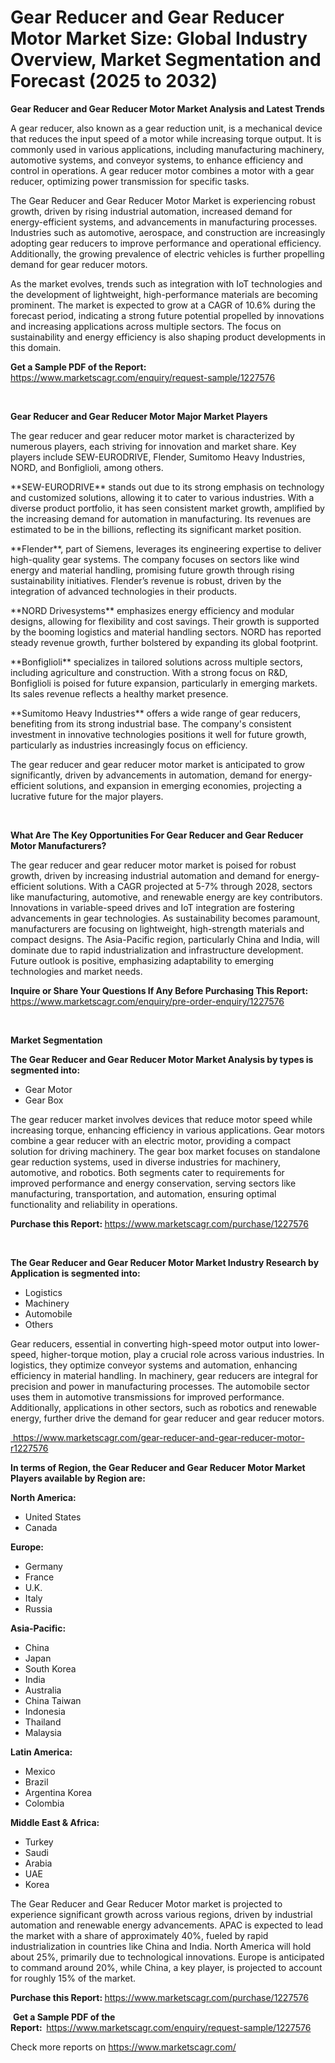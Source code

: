<p><h1>Gear Reducer and Gear Reducer Motor Market Size: Global Industry Overview, Market Segmentation and Forecast (2025 to 2032)</h1></p><p><strong>Gear Reducer and Gear Reducer Motor Market Analysis and Latest Trends</strong></p>
<p><p>A gear reducer, also known as a gear reduction unit, is a mechanical device that reduces the input speed of a motor while increasing torque output. It is commonly used in various applications, including manufacturing machinery, automotive systems, and conveyor systems, to enhance efficiency and control in operations. A gear reducer motor combines a motor with a gear reducer, optimizing power transmission for specific tasks.</p><p>The Gear Reducer and Gear Reducer Motor Market is experiencing robust growth, driven by rising industrial automation, increased demand for energy-efficient systems, and advancements in manufacturing processes. Industries such as automotive, aerospace, and construction are increasingly adopting gear reducers to improve performance and operational efficiency. Additionally, the growing prevalence of electric vehicles is further propelling demand for gear reducer motors.</p><p>As the market evolves, trends such as integration with IoT technologies and the development of lightweight, high-performance materials are becoming prominent. The market is expected to grow at a CAGR of 10.6% during the forecast period, indicating a strong future potential propelled by innovations and increasing applications across multiple sectors. The focus on sustainability and energy efficiency is also shaping product developments in this domain.</p></p>
<p><strong>Get a Sample PDF of the Report:&nbsp;</strong> <a href="https://www.marketscagr.com/enquiry/request-sample/1227576?utm_campaign=2782&utm_medium=2&utm_source=Github&utm_content=ia&utm_term=12042025&utm_id=gear-reducer-and-gear-reducer-motor">https://www.marketscagr.com/enquiry/request-sample/1227576</a></p>
<p>&nbsp;</p>
<p><strong>Gear Reducer and Gear Reducer Motor Major Market Players</strong></p>
<p><p>The gear reducer and gear reducer motor market is characterized by numerous players, each striving for innovation and market share. Key players include SEW-EURODRIVE, Flender, Sumitomo Heavy Industries, NORD, and Bonfiglioli, among others.</p><p>**SEW-EURODRIVE** stands out due to its strong emphasis on technology and customized solutions, allowing it to cater to various industries. With a diverse product portfolio, it has seen consistent market growth, amplified by the increasing demand for automation in manufacturing. Its revenues are estimated to be in the billions, reflecting its significant market position.</p><p>**Flender**, part of Siemens, leverages its engineering expertise to deliver high-quality gear systems. The company focuses on sectors like wind energy and material handling, promising future growth through rising sustainability initiatives. Flender’s revenue is robust, driven by the integration of advanced technologies in their products.</p><p>**NORD Drivesystems** emphasizes energy efficiency and modular designs, allowing for flexibility and cost savings. Their growth is supported by the booming logistics and material handling sectors. NORD has reported steady revenue growth, further bolstered by expanding its global footprint.</p><p>**Bonfiglioli** specializes in tailored solutions across multiple sectors, including agriculture and construction. With a strong focus on R&D, Bonfiglioli is poised for future expansion, particularly in emerging markets. Its sales revenue reflects a healthy market presence.</p><p>**Sumitomo Heavy Industries** offers a wide range of gear reducers, benefiting from its strong industrial base. The company's consistent investment in innovative technologies positions it well for future growth, particularly as industries increasingly focus on efficiency.</p><p>The gear reducer and gear reducer motor market is anticipated to grow significantly, driven by advancements in automation, demand for energy-efficient solutions, and expansion in emerging economies, projecting a lucrative future for the major players.</p></p>
<p>&nbsp;</p>
<p><strong>What Are The Key Opportunities For Gear Reducer and Gear Reducer Motor Manufacturers?</strong></p>
<p><p>The gear reducer and gear reducer motor market is poised for robust growth, driven by increasing industrial automation and demand for energy-efficient solutions. With a CAGR projected at 5-7% through 2028, sectors like manufacturing, automotive, and renewable energy are key contributors. Innovations in variable-speed drives and IoT integration are fostering advancements in gear technologies. As sustainability becomes paramount, manufacturers are focusing on lightweight, high-strength materials and compact designs. The Asia-Pacific region, particularly China and India, will dominate due to rapid industrialization and infrastructure development. Future outlook is positive, emphasizing adaptability to emerging technologies and market needs.</p></p>
<p><strong>Inquire or Share Your Questions If Any Before Purchasing This Report:</strong> <a href="https://www.marketscagr.com/enquiry/pre-order-enquiry/1227576?utm_campaign=2782&utm_medium=2&utm_source=Github&utm_content=ia&utm_term=12042025&utm_id=gear-reducer-and-gear-reducer-motor">https://www.marketscagr.com/enquiry/pre-order-enquiry/1227576</a></p>
<p>&nbsp;</p>
<p><strong>Market Segmentation</strong></p>
<p><strong>The Gear Reducer and Gear Reducer Motor Market Analysis by types is segmented into:</strong></p>
<p><ul><li>Gear Motor</li><li>Gear Box</li></ul></p>
<p><p>The gear reducer market involves devices that reduce motor speed while increasing torque, enhancing efficiency in various applications. Gear motors combine a gear reducer with an electric motor, providing a compact solution for driving machinery. The gear box market focuses on standalone gear reduction systems, used in diverse industries for machinery, automotive, and robotics. Both segments cater to requirements for improved performance and energy conservation, serving sectors like manufacturing, transportation, and automation, ensuring optimal functionality and reliability in operations.</p></p>
<p><strong>Purchase this Report:&nbsp;</strong><a href="https://www.marketscagr.com/purchase/1227576?utm_campaign=2782&utm_medium=2&utm_source=Github&utm_content=ia&utm_term=12042025&utm_id=gear-reducer-and-gear-reducer-motor">https://www.marketscagr.com/purchase/1227576</a></p>
<p>&nbsp;</p>
<p><strong>The Gear Reducer and Gear Reducer Motor Market Industry Research by Application is segmented into:</strong></p>
<p><ul><li>Logistics</li><li>Machinery</li><li>Automobile</li><li>Others</li></ul></p>
<p><p>Gear reducers, essential in converting high-speed motor output into lower-speed, higher-torque motion, play a crucial role across various industries. In logistics, they optimize conveyor systems and automation, enhancing efficiency in material handling. In machinery, gear reducers are integral for precision and power in manufacturing processes. The automobile sector uses them in automotive transmissions for improved performance. Additionally, applications in other sectors, such as robotics and renewable energy, further drive the demand for gear reducer and gear reducer motors.</p></p>
<p><a href="https://www.marketscagr.com/gear-reducer-and-gear-reducer-motor-r1227576?utm_campaign=2782&utm_medium=2&utm_source=Github&utm_content=ia&utm_term=12042025&utm_id=gear-reducer-and-gear-reducer-motor">&nbsp;https://www.marketscagr.com/gear-reducer-and-gear-reducer-motor-r1227576</a></p>
<p><strong>In terms of Region, the Gear Reducer and Gear Reducer Motor Market Players available by Region are:</strong></p>
<p>
    <p> <strong> North America: </strong>
        <ul>
            <li>United States</li>
            <li>Canada</li>
        </ul>
        </p> 
    <p> <strong> Europe: </strong>
        <ul>
            <li>Germany</li>
            <li>France</li>
            <li>U.K.</li>
            <li>Italy</li>
            <li>Russia</li>
        </ul>
        </p> 
    <p> <strong> Asia-Pacific: </strong>
        <ul>
            <li>China</li>
            <li>Japan</li>
            <li>South Korea</li>
            <li>India</li>
            <li>Australia</li>
            <li>China Taiwan</li>
            <li>Indonesia</li>
            <li>Thailand</li>
            <li>Malaysia</li>
        </ul>
        </p> 
    <p> <strong> Latin America: </strong>
        <ul>
            <li>Mexico</li>
            <li>Brazil</li>
            <li>Argentina Korea</li>
            <li>Colombia</li>
        </ul>
        </p> 
    <p> <strong> Middle East & Africa: </strong>
        <ul>
            <li>Turkey</li>
            <li>Saudi</li>
            <li>Arabia</li>
            <li>UAE</li>
            <li>Korea</li>
        </ul>
    </p>
    </p>
<p><p>The Gear Reducer and Gear Reducer Motor market is projected to experience significant growth across various regions, driven by industrial automation and renewable energy advancements. APAC is expected to lead the market with a share of approximately 40%, fueled by rapid industrialization in countries like China and India. North America will hold about 25%, primarily due to technological innovations. Europe is anticipated to command around 20%, while China, a key player, is projected to account for roughly 15% of the market.</p></p>
<p><strong>Purchase this Report: </strong><a href="https://www.marketscagr.com/purchase/1227576?utm_campaign=2782&utm_medium=2&utm_source=Github&utm_content=ia&utm_term=12042025&utm_id=gear-reducer-and-gear-reducer-motor">https://www.marketscagr.com/purchase/1227576</a></p>
<p>&nbsp;<strong>Get a Sample PDF of the Report:&nbsp;&nbsp;</strong><a href="https://www.marketscagr.com/enquiry/request-sample/1227576?utm_campaign=2782&utm_medium=2&utm_source=Github&utm_content=ia&utm_term=12042025&utm_id=gear-reducer-and-gear-reducer-motor">https://www.marketscagr.com/enquiry/request-sample/1227576</a></p>
<p><strong></strong></p>
<p>Check more reports on <a href="https://www.marketscagr.com/?utm_campaign=2782&utm_medium=2&utm_source=Github&utm_content=ia&utm_term=12042025&utm_id=gear-reducer-and-gear-reducer-motor">https://www.marketscagr.com/</a></p>